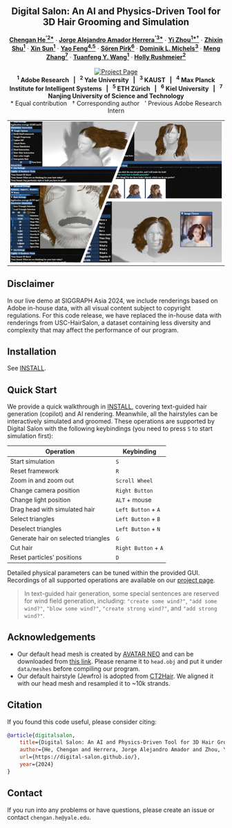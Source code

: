 
<p align="center">
  <h2 align="center">Digital Salon: An AI and Physics-Driven Tool for 3D Hair Grooming and Simulation</h2>
  <p align="center">
    <a href="https://cs.yale.edu/homes/che/"><strong>Chengan He<sup>'2*</sup></strong></a>
    ·
    <a href="https://cemse.kaust.edu.sa/people/person/jorge-alejandro-amador-herrera"><strong>Jorge Alejandro Amador Herrera<sup>'3*</sup></strong></a>
    ·
    <a href="https://zhouyisjtu.github.io/"><strong>Yi Zhou<sup>1*†</sup></strong></a>
    ·
    <a href="https://zhixinshu.github.io/"><strong>Zhixin Shu<sup>1</sup></strong></a>
    ·
    <a href="https://www.sunxin.name/"><strong>Xin Sun<sup>1</sup></strong></a>
    ·
    <a href="https://is.mpg.de/~yfeng"><strong>Yao Feng<sup>4,5</sup></strong></a>
    ·
    <a href="https://storage.googleapis.com/pirk.io/index.html"><strong>Sören Pirk<sup>6</sup></strong></a>
    ·
    <a href="http://dmichels.de/"><strong>Dominik L. Michels<sup>3</sup></strong></a>
    ·
    <a href="https://mengzephyr.com/"><strong>Meng Zhang<sup>7</sup></strong></a>
    ·
    <a href="https://tuanfeng.github.io/"><strong>Tuanfeng Y. Wang<sup>1</sup></strong></a>
    ·
    <a href="https://graphics.cs.yale.edu/people/holly-rushmeier"><strong>Holly Rushmeier<sup>2</sup></strong></a>
    <br>
    <br>
        <a href='https://digital-salon.github.io/'><img src="https://img.shields.io/badge/Project_Page-DigitalSalon-green" height=22.5 alt='Project Page'></a>
    <br>
    <b><sup>1</sup> Adobe Research &nbsp; | &nbsp; <sup>2</sup> Yale University &nbsp; | &nbsp; <sup>3</sup> KAUST &nbsp; | &nbsp; <sup>4</sup> Max Planck Institute for Intelligent Systems &nbsp; | &nbsp; <sup>5</sup> ETH Zürich &nbsp; | &nbsp; <sup>6</sup> Kiel University &nbsp; | &nbsp; <sup>7</sup> Nanjing University of Science and Technology </b>
    <br>
    * Equal contribution &nbsp; † Corresponding author &nbsp; ' Previous Adobe Research Intern
  </p>
  
  <table align="center">
    <tr>
    <td>
      <img src="misc/teaser.jpg">
    </td>
    </tr>
  </table>
</p>


## Disclaimer

In our live demo at SIGGRAPH Asia 2024, we include renderings based on Adobe in-house data, with all visual content subject to copyright regulations. For this code release, we have replaced the in-house data with renderings from USC-HairSalon, a dataset containing less diversity and complexity that may affect the performance of our program.

## Installation

See [INSTALL](INSTALL.md).

## Quick Start

We provide a quick walkthrough in [INSTALL](INSTALL.md), covering text-guided hair generation (copilot) and AI rendering. Meanwhile, all the hairstyles can be interactively simulated and groomed. These operations are supported by Digital Salon with the following keybindings (you need to press `S` to start simulation first):

| Operation                           | Keybinding           |
| ----------------------------------- | -------------------- |
| Start simulation                    | `S`                  |
| Reset framework                     | `R`                  |
| Zoom in and zoom out                | `Scroll Wheel`       |
| Change camera position              | `Right Button`       |
| Change light position               | `ALT` + mouse        |
| Drag head with simulated hair       | `Left Button` + `A`  |
| Select triangles                    | `Left Button` + `B`  |
| Deselect triangles                  | `Left Button` + `N`  |
| Generate hair on selected triangles | `G`                  |
| Cut hair                            | `Right Button` + `A` |
| Reset particles' positions          | `D`                  |

Detailed physical parameters can be tuned within the provided GUI. Recordings of all supported operations are available on our [project page](https://digital-salon.github.io/).

> In text-guided hair generation, some special sentences are reserved for wind field generation, including: `"create some wind?"`, `"add some wind?"`, `"blow some wind?"`, `"create strong wind?"`, and `"add strong wind?"`.

## Acknowledgements

- Our default head mesh is created by [AVATAR NEO](https://avatarneo.com/) and can be downloaded from [this link](https://www.avatarneo.com/PinscreenGenericHeadModel.obj). Please rename it to `head.obj` and put it under `data/meshes` before compiling our program.
- Our default hairstyle (Jewfro) is adopted from [CT2Hair](https://yuefanshen.net/CTHair). We aligned it with our head mesh and resampled it to ~10k strands.

## Citation

If you found this code useful, please consider citing:
```bibtex
@article{digitalsalon,
    title={Digital Salon: An AI and Physics-Driven Tool for 3D Hair Grooming and Simulation},
    author={He, Chengan and Herrera, Jorge Alejandro Amador and Zhou, Yi and Shu, Zhixin and Sun, Xin and Feng, Yao and Pirk, S{\"o}ren and Michels, Dominik L and Zhang, Meng and Wang, Tuanfeng Y and Rushmeier, Holly},
    url={https://digital-salon.github.io/},
    year={2024}
}
```

## Contact

If you run into any problems or have questions, please create an issue or contact `chengan.he@yale.edu`.